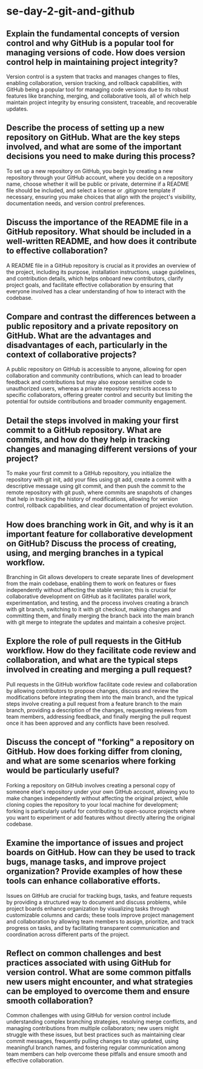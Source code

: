 # se-day-2-git-and-github
## Explain the fundamental concepts of version control and why GitHub is a popular tool for managing versions of code. How does version control help in maintaining project integrity?
Version control is a system that tracks and manages changes to files, enabling collaboration, version tracking, and rollback capabilities, with GitHub being a popular tool for managing code versions due to its robust features like branching, merging, and collaborative tools, all of which help maintain project integrity by ensuring consistent, traceable, and recoverable updates.
## Describe the process of setting up a new repository on GitHub. What are the key steps involved, and what are some of the important decisions you need to make during this process?
To set up a new repository on GitHub, you begin by creating a new repository through your GitHub account, where you decide on a repository name, choose whether it will be public or private, determine if a README file should be included, and select a license or .gitignore template if necessary, ensuring you make choices that align with the project's visibility, documentation needs, and version control preferences.
## Discuss the importance of the README file in a GitHub repository. What should be included in a well-written README, and how does it contribute to effective collaboration?
A README file in a GitHub repository is crucial as it provides an overview of the project, including its purpose, installation instructions, usage guidelines, and contribution details, which helps onboard new contributors, clarify project goals, and facilitate effective collaboration by ensuring that everyone involved has a clear understanding of how to interact with the codebase.
## Compare and contrast the differences between a public repository and a private repository on GitHub. What are the advantages and disadvantages of each, particularly in the context of collaborative projects?
A public repository on GitHub is accessible to anyone, allowing for open collaboration and community contributions, which can lead to broader feedback and contributions but may also expose sensitive code to unauthorized users, whereas a private repository restricts access to specific collaborators, offering greater control and security but limiting the potential for outside contributions and broader community engagement.
## Detail the steps involved in making your first commit to a GitHub repository. What are commits, and how do they help in tracking changes and managing different versions of your project?
To make your first commit to a GitHub repository, you initialize the repository with git init, add your files using git add, create a commit with a descriptive message using git commit, and then push the commit to the remote repository with git push, where commits are snapshots of changes that help in tracking the history of modifications, allowing for version control, rollback capabilities, and clear documentation of project evolution.
## How does branching work in Git, and why is it an important feature for collaborative development on GitHub? Discuss the process of creating, using, and merging branches in a typical workflow.
Branching in Git allows developers to create separate lines of development from the main codebase, enabling them to work on features or fixes independently without affecting the stable version; this is crucial for collaborative development on GitHub as it facilitates parallel work, experimentation, and testing, and the process involves creating a branch with git branch, switching to it with git checkout, making changes and committing them, and finally merging the branch back into the main branch with git merge to integrate the updates and maintain a cohesive project.
## Explore the role of pull requests in the GitHub workflow. How do they facilitate code review and collaboration, and what are the typical steps involved in creating and merging a pull request?
Pull requests in the GitHub workflow facilitate code review and collaboration by allowing contributors to propose changes, discuss and review the modifications before integrating them into the main branch, and the typical steps involve creating a pull request from a feature branch to the main branch, providing a description of the changes, requesting reviews from team members, addressing feedback, and finally merging the pull request once it has been approved and any conflicts have been resolved.
## Discuss the concept of "forking" a repository on GitHub. How does forking differ from cloning, and what are some scenarios where forking would be particularly useful?
Forking a repository on GitHub involves creating a personal copy of someone else's repository under your own GitHub account, allowing you to make changes independently without affecting the original project, while cloning copies the repository to your local machine for development; forking is particularly useful for contributing to open-source projects where you want to experiment or add features without directly altering the original codebase.
## Examine the importance of issues and project boards on GitHub. How can they be used to track bugs, manage tasks, and improve project organization? Provide examples of how these tools can enhance collaborative efforts.
Issues on GitHub are crucial for tracking bugs, tasks, and feature requests by providing a structured way to document and discuss problems, while project boards enhance organization by visualizing tasks through customizable columns and cards; these tools improve project management and collaboration by allowing team members to assign, prioritize, and track progress on tasks, and by facilitating transparent communication and coordination across different parts of the project.
## Reflect on common challenges and best practices associated with using GitHub for version control. What are some common pitfalls new users might encounter, and what strategies can be employed to overcome them and ensure smooth collaboration?
Common challenges with using GitHub for version control include understanding complex branching strategies, resolving merge conflicts, and managing contributions from multiple collaborators; new users might struggle with these issues, but best practices such as maintaining clear commit messages, frequently pulling changes to stay updated, using meaningful branch names, and fostering regular communication among team members can help overcome these pitfalls and ensure smooth and effective collaboration.
